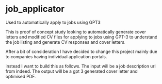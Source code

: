 # job_applicator
Used to automatically apply to jobs using GPT3

This is proof of concept study looking to automatically generate cover letters and modified CV files for applying
to jobs using GPT-3 to understand the job listing and generate CV responses and cover letters.

After a bit of consideration I have decided to change this project mainly due to companies having individual
application portals.

instead I want to build this as follows. The input will be a job description url from indeed. The output will 
be a gpt 3 generated cover letter and optimised PDF.
